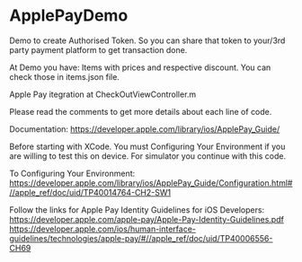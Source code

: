 # ApplePayDemo
Demo to create Authorised Token. So you can share that token to your/3rd party payment platform to get transaction done.

At Demo you have: 
Items with prices and respective discount.
You can check those in items.json file.

Apple Pay itegration at CheckOutViewController.m

Please read the comments to get more details about each line of code.

Documentation: https://developer.apple.com/library/ios/ApplePay_Guide/

Before starting with XCode. You must Configuring Your Environment if you are willing to test this on device. For simulator you continue with this code. 

To Configuring Your Environment:
https://developer.apple.com/library/ios/ApplePay_Guide/Configuration.html#//apple_ref/doc/uid/TP40014764-CH2-SW1

Follow the links for Apple Pay
Identity Guidelines for iOS Developers: 
https://developer.apple.com/apple-pay/Apple-Pay-Identity-Guidelines.pdf
https://developer.apple.com/ios/human-interface-guidelines/technologies/apple-pay/#//apple_ref/doc/uid/TP40006556-CH69

 

